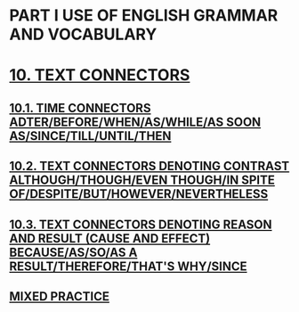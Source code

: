 # PART I USE OF ENGLISH GRAMMAR AND VOCABULARY
# [10. TEXT CONNECTORS](../../../README.md)
## [10.1. TIME CONNECTORS ADTER/BEFORE/WHEN/AS/WHILE/AS SOON AS/SINCE/TILL/UNTIL/THEN](10.1./10.1.md)
## [10.2. TEXT CONNECTORS DENOTING CONTRAST ALTHOUGH/THOUGH/EVEN THOUGH/IN SPITE OF/DESPITE/BUT/HOWEVER/NEVERTHELESS](10.2./10.2.md)
## [10.3. TEXT CONNECTORS DENOTING REASON AND RESULT (CAUSE AND EFFECT) BECAUSE/AS/SO/AS A RESULT/THEREFORE/THAT'S WHY/SINCE](10.3./10.3.md)
## [MIXED PRACTICE](10.3.MP.md)
